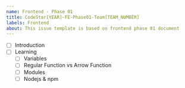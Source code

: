 ```yaml
---
name: Frontend - Phase 01
title: CodeStar[YEAR]-FE-Phase01-Team[TEAM_NUMBER]
labels: Frontend
about: This issue template is based on frontend phase 01 document
---
```


-   [ ] Introduction
-   [ ] Learning
    -   [ ] Variables
    -   [ ] Regular Function vs Arrow Function
    -   [ ] Modules
    -   [ ] Nodejs & npm
